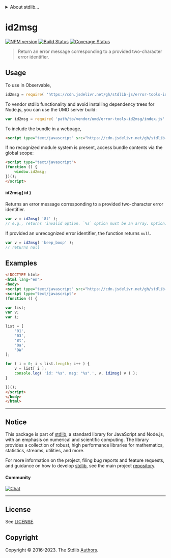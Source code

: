 <!--

@license Apache-2.0

Copyright (c) 2022 The Stdlib Authors.

Licensed under the Apache License, Version 2.0 (the "License");
you may not use this file except in compliance with the License.
You may obtain a copy of the License at

   http://www.apache.org/licenses/LICENSE-2.0

Unless required by applicable law or agreed to in writing, software
distributed under the License is distributed on an "AS IS" BASIS,
WITHOUT WARRANTIES OR CONDITIONS OF ANY KIND, either express or implied.
See the License for the specific language governing permissions and
limitations under the License.

-->


<details>
  <summary>
    About stdlib...
  </summary>
  <p>We believe in a future in which the web is a preferred environment for numerical computation. To help realize this future, we've built stdlib. stdlib is a standard library, with an emphasis on numerical and scientific computation, written in JavaScript (and C) for execution in browsers and in Node.js.</p>
  <p>The library is fully decomposable, being architected in such a way that you can swap out and mix and match APIs and functionality to cater to your exact preferences and use cases.</p>
  <p>When you use stdlib, you can be absolutely certain that you are using the most thorough, rigorous, well-written, studied, documented, tested, measured, and high-quality code out there.</p>
  <p>To join us in bringing numerical computing to the web, get started by checking us out on <a href="https://github.com/stdlib-js/stdlib">GitHub</a>, and please consider <a href="https://opencollective.com/stdlib">financially supporting stdlib</a>. We greatly appreciate your continued support!</p>
</details>

# id2msg

[![NPM version][npm-image]][npm-url] [![Build Status][test-image]][test-url] [![Coverage Status][coverage-image]][coverage-url] <!-- [![dependencies][dependencies-image]][dependencies-url] -->

> Return an error message corresponding to a provided two-character error identifier.

<!-- Section to include introductory text. Make sure to keep an empty line after the intro `section` element and another before the `/section` close. -->

<section class="intro">

</section>

<!-- /.intro -->

<!-- Package usage documentation. -->



<section class="usage">

## Usage

To use in Observable,

```javascript
id2msg = require( 'https://cdn.jsdelivr.net/gh/stdlib-js/error-tools-id2msg@umd/browser.js' )
```

To vendor stdlib functionality and avoid installing dependency trees for Node.js, you can use the UMD server build:

```javascript
var id2msg = require( 'path/to/vendor/umd/error-tools-id2msg/index.js' )
```

To include the bundle in a webpage,

```html
<script type="text/javascript" src="https://cdn.jsdelivr.net/gh/stdlib-js/error-tools-id2msg@umd/browser.js"></script>
```

If no recognized module system is present, access bundle contents via the global scope:

```html
<script type="text/javascript">
(function () {
    window.id2msg;
})();
</script>
```

#### id2msg( id )

Returns an error message corresponding to a provided two-character error identifier.

```javascript
var v = id2msg( '8t' );
// e.g., returns 'invalid option. `%s` option must be an array. Option: `%s`.'
```

If provided an unrecognized error identifier, the function returns `null`.

```javascript
var v = id2msg( 'beep_boop' );
// returns null
```

</section>

<!-- /.usage -->

<!-- Package usage notes. Make sure to keep an empty line after the `section` element and another before the `/section` close. -->

<section class="notes">

</section>

<!-- /.notes -->

<!-- Package usage examples. -->

<section class="examples">

## Examples

<!-- TODO: better example -->

<!-- eslint no-undef: "error" -->

```html
<!DOCTYPE html>
<html lang="en">
<body>
<script type="text/javascript" src="https://cdn.jsdelivr.net/gh/stdlib-js/error-tools-id2msg@umd/browser.js"></script>
<script type="text/javascript">
(function () {

var list;
var v;
var i;

list = [
    '01',
    '03',
    '8t',
    '0a',
    '9W'
];

for ( i = 0; i < list.length; i++ ) {
    v = list[ i ];
    console.log( 'id: "%s". msg: "%s".', v, id2msg( v ) );
}

})();
</script>
</body>
</html>
```

</section>

<!-- /.examples -->

<!-- Section for describing a command-line interface. -->



<!-- Section to include cited references. If references are included, add a horizontal rule *before* the section. Make sure to keep an empty line after the `section` element and another before the `/section` close. -->

<section class="references">

</section>

<!-- /.references -->

<!-- <license> -->

<!-- </license> -->

<!-- Section for related `stdlib` packages. Do not manually edit this section, as it is automatically populated. -->

<section class="related">

</section>

<!-- /.related -->

<!-- Section for all links. Make sure to keep an empty line after the `section` element and another before the `/section` close. -->


<section class="main-repo" >

* * *

## Notice

This package is part of [stdlib][stdlib], a standard library for JavaScript and Node.js, with an emphasis on numerical and scientific computing. The library provides a collection of robust, high performance libraries for mathematics, statistics, streams, utilities, and more.

For more information on the project, filing bug reports and feature requests, and guidance on how to develop [stdlib][stdlib], see the main project [repository][stdlib].

#### Community

[![Chat][chat-image]][chat-url]

---

## License

See [LICENSE][stdlib-license].


## Copyright

Copyright &copy; 2016-2023. The Stdlib [Authors][stdlib-authors].

</section>

<!-- /.stdlib -->

<!-- Section for all links. Make sure to keep an empty line after the `section` element and another before the `/section` close. -->

<section class="links">

[npm-image]: http://img.shields.io/npm/v/@stdlib/error-tools-id2msg.svg
[npm-url]: https://npmjs.org/package/@stdlib/error-tools-id2msg

[test-image]: https://github.com/stdlib-js/error-tools-id2msg/actions/workflows/test.yml/badge.svg?branch=v0.1.0
[test-url]: https://github.com/stdlib-js/error-tools-id2msg/actions/workflows/test.yml?query=branch:v0.1.0

[coverage-image]: https://img.shields.io/codecov/c/github/stdlib-js/error-tools-id2msg/main.svg
[coverage-url]: https://codecov.io/github/stdlib-js/error-tools-id2msg?branch=main

<!--

[dependencies-image]: https://img.shields.io/david/stdlib-js/error-tools-id2msg.svg
[dependencies-url]: https://david-dm.org/stdlib-js/error-tools-id2msg/main

-->

[chat-image]: https://img.shields.io/gitter/room/stdlib-js/stdlib.svg
[chat-url]: https://app.gitter.im/#/room/#stdlib-js_stdlib:gitter.im

[stdlib]: https://github.com/stdlib-js/stdlib

[stdlib-authors]: https://github.com/stdlib-js/stdlib/graphs/contributors

[cli-section]: https://github.com/stdlib-js/error-tools-id2msg#cli
[cli-url]: https://github.com/stdlib-js/error-tools-id2msg/tree/cli
[@stdlib/error-tools-id2msg]: https://github.com/stdlib-js/error-tools-id2msg/tree/main

[umd]: https://github.com/umdjs/umd
[es-module]: https://developer.mozilla.org/en-US/docs/Web/JavaScript/Guide/Modules

[deno-url]: https://github.com/stdlib-js/error-tools-id2msg/tree/deno
[umd-url]: https://github.com/stdlib-js/error-tools-id2msg/tree/umd
[esm-url]: https://github.com/stdlib-js/error-tools-id2msg/tree/esm
[branches-url]: https://github.com/stdlib-js/error-tools-id2msg/blob/main/branches.md

[stdlib-license]: https://raw.githubusercontent.com/stdlib-js/error-tools-id2msg/main/LICENSE

<!-- <related-links> -->

<!-- </related-links> -->

</section>

<!-- /.links -->
